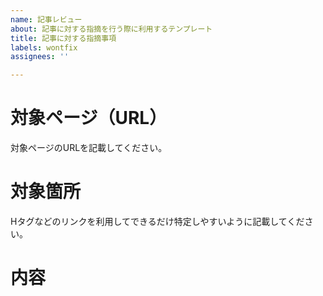 ```yaml
---
name: 記事レビュー
about: 記事に対する指摘を行う際に利用するテンプレート
title: 記事に対する指摘事項
labels: wontfix
assignees: ''

---
```


# 対象ページ（URL）
対象ページのURLを記載してください。

# 対象箇所
Hタグなどのリンクを利用してできるだけ特定しやすいように記載してください。

# 内容
